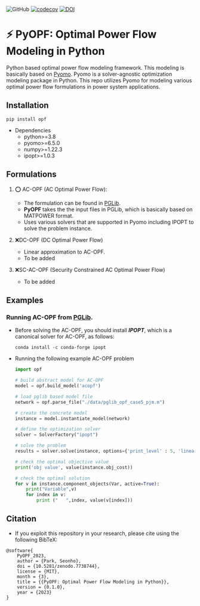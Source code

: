 ![GitHub](https://img.shields.io/github/license/seonho-park/PyOPF?label=license)
[![codecov](https://codecov.io/gh/seonho-park/PyOPF/branch/main/graph/badge.svg?token=QZTV5P31IC)](https://codecov.io/gh/seonho-park/PyOPF)
[![DOI](https://zenodo.org/badge/614393450.svg)](https://zenodo.org/badge/latestdoi/614393450)


# :zap: PyOPF: Optimal Power Flow Modeling in Python
Python based optimal power flow modeling framework. This modeling is basically based on [Pyomo](https://github.com/Pyomo/pyomo).
Pyomo is a solver-agnostic optimization modeling package in Python. 
This repo utilizes Pyomo for modeling various optimal power flow formulations in power system applications.

## Installation
```
pip install opf
```

* Dependencies
    + python>=3.8
    + pyomo>=6.5.0
    + numpy>=1.22.3
    + ipopt>=1.0.3

## Formulations
1. :o: AC-OPF (AC Optimal Power Flow): 
    - The formulation can be found in [PGLib](https://github.com/power-grid-lib/pglib-opf).
    - **PyOPF** takes the the input files in PGLib, which is basically based on MATPOWER format.
    - Uses various solvers that are supported in Pyomo including IPOPT to solve the problem instance.

2. :x:DC-OPF (DC Optimal Power Flow)
    - Linear approximation to AC-OPF.
    - To be added

3. :x:SC-AC-OPF (Security Constrained AC Optimal Power Flow)
    -  To be added

## Examples
### Running AC-OPF from [PGLib](https://github.com/power-grid-lib/pglib-opf).
- Before solving the AC-OPF, you should install ***IPOPT***, which is a canonical solver for AC-OPF, as follows:
    ```
    conda install -c conda-forge ipopt
    ```

- Running the following example AC-OPF problem
    ```python
    import opf

    # build abstract model for AC-OPF
    model = opf.build_model('acopf')

    # load pglib based model file
    network = opf.parse_file("./data/pglib_opf_case5_pjm.m")

    # create the concrete model
    instance = model.instantiate_model(network)

    # define the optimization solver
    solver = SolverFactory("ipopt")

    # solve the problem
    results = solver.solve(instance, options={'print_level' : 5, 'linear_solver': 'ma27'}, tee=True)

    # check the optimal objective value
    print('obj value', value(instance.obj_cost))

    # check the optimal solution
    for v in instance.component_objects(Var, active=True):
        print("Variable",v)  
        for index in v:
            print ("   ",index, value(v[index]))  
    ```


## Citation
- If you exploit this repository in your research, please cite using the following BibTeX:

```
@software{
    PyOPF_2023,
    author = {Park, Seonho},
    doi = {10.5281/zenodo.7738744},
    license = {MIT},
    month = {3},
    title = {{PyOPF: Optimal Power Flow Modeling in Python}},
    version = {0.1.0},
    year = {2023}
}
```